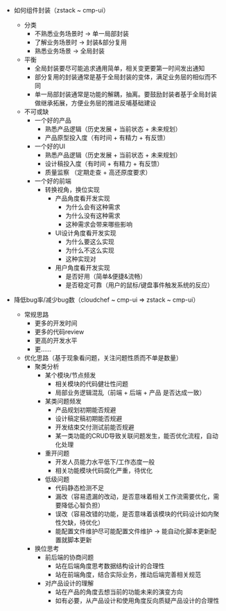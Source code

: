 
- 如何组件封装（zstack ~ cmp-ui）
  - 分类
    - 不熟悉业务场景时 -> 单一局部封装
    - 了解业务场景时 -> 封装&部分复用
    - 熟悉业务场景 -> 全局封装
  - 平衡
    - 全局封装要尽可能追求通用简单，相关变更要第一时间发出通知
    - 部分复用的封装通常是基于全局封装的变体，满足业务层的相似而不同
    - 单一局部封装通常是功能的解耦，抽离。要鼓励封装者基于全局封装做继承拓展，方便业务层的推进反哺基础建设
  - 不可或缺
    - 一个好的产品
      - 熟悉产品逻辑（历史发展 + 当前状态 + 未来规划）
      - 产品原型投入度（有时间 + 有精力 + 有反馈）
    - 一个好的UI
      - 熟悉产品逻辑（历史发展 + 当前状态 + 未来规划）
      - 设计稿投入度（有时间 + 有精力 + 有反馈）
      - 质量监察 （定期走查 + 高还原度要求）
    - 一个好的前端
      - 转换视角，换位实现
        - 产品角度看开发实现
          - 为什么会有这种需求
          - 为什么没有这种需求
          - 这种需求会带来哪些影响
        - UI设计角度看开发实现
          - 为什么要这么实现
          - 为什么不这么实现
          - 这种实现对
        - 用户角度看开发实现
          - 是否好用（简单&便捷&流畅）
          - 是否稳定可靠（用户的鼠标/键盘事件触发系统的反应）
  
- 降低bug率/减少bug数（cloudchef ~ cmp-ui => zstack ~ cmp-ui）
  - 常规思路
    - 更多的开发时间
    - 更多的代码review
    - 更高的开发水平
    - 更......
  - 优化思路（基于现象看问题，关注问题性质而不单是数量）
    - 聚类分析
      - 某个模块/节点频发
        - 相关模块的代码健壮性问题
        - 局部业务逻辑混乱（前端 + 后端 + 产品 是否达成一致）
      - 某类问题频发
        - 产品规划初期能否规避
        - 设计稿定稿初期能否规避
        - 开发结束交付测试前能否规避
        - 某一类功能的CRUD导致关联问题发生，能否优化流程，自动化处理
      - 重开问题
        - 开发人员能力水平低下/工作态度一般
        - 相关功能模块代码腐化严重，待优化
      - 低级问题
        - 代码静态检测不足
        - 漏改（容易遗漏的改动，是否意味着相关工作流需要优化，需要降低心智负担）
        - 误改（容易改错的功能，是否意味着该模块的代码设计如内聚性欠缺，待优化）
        - 能配置文件维护尽可能配置文件维护 -> 能自动化脚本更新配置就脚本更新
    - 换位思考
      - 前后端的协商问题
        - 站在后端角度思考数据结构设计的合理性
        - 站在前端角度，结合实际业务，推动后端完善相关规范
      - 对产品设计的理解
        - 站在产品的角度去想当前的功能未来的演变方向
        - 如有必要，从产品设计和使用角度反向质疑产品设计的合理性
